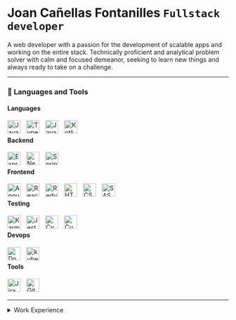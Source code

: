 # Joan Cañellas Fontanilles `Fullstack developer`

A web developer with a passion for the development of scalable apps and working on the entire stack. Technically proficient and analytical problem solver with calm and focused demeanor, seeking to learn new things and always ready to take on a challenge.

---

### 🧰 Languages and Tools

#### Languages
<img align="left" alt="JavaScript" width="30px" style="padding-right:10px;" src="https://cdn.jsdelivr.net/gh/devicons/devicon/icons/javascript/javascript-plain.svg" />
<img align="left" alt="TypeScript" width="30px" style="padding-right:10px;" src="https://cdn.jsdelivr.net/gh/devicons/devicon/icons/typescript/typescript-plain.svg" />
<img align="left" alt="Java" width="30px" style="padding-right:10px;" src="https://cdn.jsdelivr.net/gh/devicons/devicon/icons/java/java-original.svg"/>
<img align="left" alt="Kotlin" width="30px" style="padding-right:10px;" src="https://cdn.jsdelivr.net/gh/devicons/devicon/icons/kotlin/kotlin-original.svg"/>
<br />

#### Backend

<img align="left" alt="ExpressJS" width="30px" style="padding-right:10px;" src="https://cdn.jsdelivr.net/gh/devicons/devicon/icons/express/express-original.svg" />
<img align="left" alt="NestJS" width="30px" style="padding-right:10px;" src="https://cdn.jsdelivr.net/gh/devicons/devicon/icons/nestjs/nestjs-plain.svg" />
<img align="left" alt="Spring" width="30px" style="padding-right:10px;" src="https://cdn.jsdelivr.net/gh/devicons/devicon/icons/spring/spring-original.svg" />
<br />

#### Frontend

<img align="left" alt="Angular" width="30px" style="padding-right:10px;" src="https://cdn.jsdelivr.net/gh/devicons/devicon/icons/angularjs/angularjs-plain.svg" />
<img align="left" alt="React" width="30px" style="padding-right:10px;" src="https://cdn.jsdelivr.net/gh/devicons/devicon/icons/react/react-original.svg" />
<img align="left" alt="Redux" width="30px" style="padding-right:10px;" src="https://cdn.jsdelivr.net/gh/devicons/devicon/icons/redux/redux-original.svg" />
<img align="left" alt="HTML" width="30px" style="padding-right:10px;" src="https://cdn.jsdelivr.net/gh/devicons/devicon/icons/html5/html5-plain.svg" />
<img align="left" alt="CSS" width="30px" style="padding-right:10px;" src="https://cdn.jsdelivr.net/gh/devicons/devicon/icons/css3/css3-plain.svg" />
<img align="left" alt="SASS" width="30px" style="padding-right:10px;" src="https://cdn.jsdelivr.net/gh/devicons/devicon/icons/sass/sass-original.svg" />
<br />

#### Testing

<img align="left" alt="Karma" width="30px" style="padding-right:10px;" src="https://cdn.jsdelivr.net/gh/devicons/devicon/icons/karma/karma-plain.svg" />
<img align="left" alt="Jest" width="30px" style="padding-right:10px;" src="https://cdn.jsdelivr.net/gh/devicons/devicon/icons/jest/jest-plain.svg" />
<img align="left" alt="Cypress" width="30px" style="padding-right:10px;" src="https://iconape.com/wp-content/files/gj/370774/svg/370774.svg" />
<img align="left" alt="Cucumber" width="30px" style="padding-right:10px;" src="https://cdn.jsdelivr.net/gh/devicons/devicon/icons/cucumber/cucumber-plain.svg" />
<br />

#### Devops 

<img align="left" alt="Docker" width="30px" style="padding-right:10px;" src="https://cdn.jsdelivr.net/gh/devicons/devicon/icons/docker/docker-plain.svg" />
<img align="left" alt="kubernetes" width="30px" style="padding-right:10px;" src="https://cdn.jsdelivr.net/gh/devicons/devicon/icons/kubernetes/kubernetes-plain.svg" />
<br />

#### Tools
<img align="left" alt="Jira" width="30px" style="padding-right:10px;" src="https://cdn.jsdelivr.net/gh/devicons/devicon/icons/jira/jira-original.svg"  />
<img align="left" alt="Git" width="30px" style="padding-right:10px;" src="https://cdn.jsdelivr.net/gh/devicons/devicon/icons/git/git-original.svg"  />

<br />
<br />

---

<details>
  <summary>Work Experience</summary>
  
  <br />
  <br />
  
  **Senior Fullstack Developer** @ ClearPeaks
  
  06/2021 - 09/2022, Reus, Spain 
  
  Worked for a retail company on multiple projects involving the development of web applications that serve as the frontend for AI-based algorithms.
  * Determining coding requirements for specialized scripts. 
  * Work closely with customers in the specification and design of systems. 
  * Collaborate with a UX team to provide intuitive graphical user interfaces to enhance the user experience. 
  * Data storage, retrieval and manipulation for optimal performance. 
  * Creating and executing unit tests and performing application testing (e2e and performance). 
  * Familiarity with DevOps tools such as Jenkins for CI/CD, and deployment using K8s. 
  
  **Mid Fullstack Developer** @ ClearPeaks
  09/2020 - 06/2021, Reus, Spain 
  
  Development of a web based BI application for larger corporations.
  * Maintain complex technology infrastructure and communication between multiple services. 
  * Developed full stack web application for data visualization, with a voice and gesture-driven UI/UX.
  * Assisted in developing and implementing systems architecture designs, patterns and approaches. 
  * Worked with development methodologies such as Agile and Scrum.
  
  **Fullstack Developer** @ FM logistics (IKEA)
  12/2017 - 09/2020, Valls, Spain 
  
  Working on internal projects to help a warehouse management.
  * Effective software development based on business goals and business needs.
  * Worked closely in the development stage of many programs and services.
  * Management, optimisation and maintenance of a logistic system.
  
</details>
